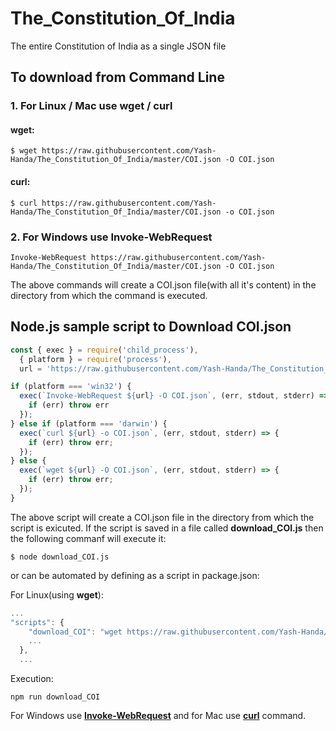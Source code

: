 # The_Constitution_Of_India
The entire Constitution of India as a single JSON file


## To download from Command Line

### 1. For Linux / Mac use **wget** / **curl**

  #### wget:
  
  ```shell
  $ wget https://raw.githubusercontent.com/Yash-Handa/The_Constitution_Of_India/master/COI.json -O COI.json
  ```
  
  #### curl:
  
  ```shell
  $ curl https://raw.githubusercontent.com/Yash-Handa/The_Constitution_Of_India/master/COI.json -o COI.json
  ```
  
### 2. For Windows use **Invoke-WebRequest**

  ```shell
  Invoke-WebRequest https://raw.githubusercontent.com/Yash-Handa/The_Constitution_Of_India/master/COI.json -O COI.json
  ```
  
The above commands will create a COI.json file(with all it's content) in the directory from which the command is executed.

## Node.js sample script to Download COI.json

```js
const { exec } = require('child_process'),
  { platform } = require('process'),
  url = 'https://raw.githubusercontent.com/Yash-Handa/The_Constitution_Of_India/master/COI.json';

if (platform === 'win32') {
  exec(`Invoke-WebRequest ${url} -O COI.json`, (err, stdout, stderr) => {
    if (err) throw err
  });
} else if (platform === 'darwin') {
  exec(`curl ${url} -o COI.json`, (err, stdout, stderr) => {
    if (err) throw err;
  });
} else {
  exec(`wget ${url} -O COI.json`, (err, stdout, stderr) => {
    if (err) throw err;
  });
}
```

The above script will create a COI.json file in the directory from which the script is exicuted.
If the script is saved in a file called **download_COI.js** then the following commanf will execute it:

```shell
$ node download_COI.js
```

or can be automated by defining as a script in package.json:

For Linux(using **wget**):

```js
...
"scripts": {
    "download_COI": "wget https://raw.githubusercontent.com/Yash-Handa/The_Constitution_Of_India/master/COI.json -O COI.json",
    ...
  },
  ...
```

Execution:

```shell
npm run download_COI
```

For Windows use [**Invoke-WebRequest**]() and for Mac use [**curl**]() command.
